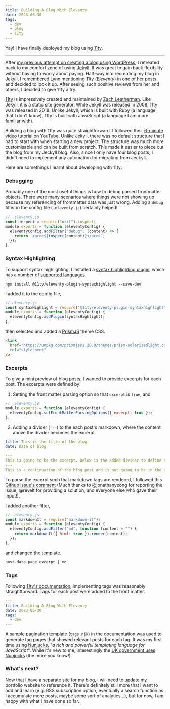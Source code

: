 ```yaml
---
title: Building A Blog With Eleventy
date: 2023-06-30
tags:
  - dev
  - blog
  - 11ty
---
```


Yay! I have finally deployed my blog using [11ty](https://www.11ty.dev/).

---

After [my previous attempt on creating a blog using WordPress](/posts/2023-06-26-to-wordpress-or-not-to-wordpress/), I retreated back to my comfort zone of using [Jekyll](https://jekyllrb.com/). It was great to gain back flexibility without having to worry about paying. Half-way into recreating my blog in Jekyll, I remembered Lynn mentioning 11ty (_Eleventy_) in one of her posts and decided to look it up. After seeing such positive reviews from her and others, I decided to give 11ty a try.

[11ty](https://www.11ty.dev/) is impressively created and maintained by [Zach Leatherman](https://www.zachleat.com/). Like Jekyll, it is a static site generator. While Jekyll was released in 2008, 11ty was released in 2018. Unlike Jekyll, which is built with Ruby (a language that I don't know), 11ty is built with JavaScript (a language I am more familiar with).

Building a blog with 11ty was quite straightforward. I followed their [6-minute video tutorial on YouTube](https://www.youtube.com/watch?v=kzf9A9tkkl4&ab_channel=Eleventy). Unlike Jekyll, there was no default structure that I had to start with when starting a new project. The structure was much more customisable and can be built from scratch. This made it easier to piece out the blog from my Jeckyll blog. Also, since I only have four blog posts, I didn't need to implement any automation for migrating from Jeckyll.

Here are somethings I learnt about developing with 11ty:

### Debugging

Probably one of the most useful things is how to debug parsed frontmatter objects. There were many scenarios where things were not showing up because my referencing of frontmatter data was just wrong. Adding a `debug` filter in the config file (`.eleventy.js`) certainly helped!

```js
// .eleventy.js
const inspect = require("util").inspect;
module.exports = function (eleventyConfig) {
  eleventyConfig.addFilter("debug", (content) => {
    return `<pre>${inspect(content)}</pre>`;
  });
};
```

### Syntax Highlighting

To support syntax highlighting, I installed a [syntax highlighting plugin](https://www.11ty.dev/docs/plugins/syntaxhighlight/), which has a number of [supported languages](https://prismjs.com/#supported-languages).

```shell
npm install @11ty/eleventy-plugin-syntaxhighlight --save-dev
```

I added it to the config file,

```js
//.eleventy.js
const syntaxHighlight = require("@11ty/eleventy-plugin-syntaxhighlight");
module.exports = function (eleventyConfig) {
  eleventyConfig.addPlugin(syntaxHighlight);
};
```

then selected and added a [PrismJS](https://prismjs.com/) theme CSS.

```html
<link
  href="https://unpkg.com/prismjs@1.20.0/themes/prism-solarizedlight.css"
  rel="stylesheet"
/>
```

### Excerpts

To give a mini preview of blog posts, I wanted to provide excerpts for each post. The excerpts were defined by:

1. Setting the front matter parsing option so that `excerpt` is `true`, and

```js
// .eleventy.js
module.exports = function (eleventyConfig) {
  eleventyConfig.setFrontMatterParsingOptions({ excerpt: true });
};
```

2. Adding a divider (`---`) to the each post's markdown, where the content above the divider becomes the excerpt.

```yaml
title: This is the title of the blog
date: Date of blog

---
This is going to be the excerpt. Below is the added divider to define the excerpt.
---
This is a continuation of the blog post and is not going to be in the excerpt.
```

To parse the excerpt such that markdown tags are rendered, I followed this [Github issue's comment](https://github.com/11ty/eleventy/issues/1380#issuecomment-698457560) (Much thanks to @jonathanyeong for reporting the issue, @revelt for providing a solution, and everyone else who gave their input!).

I added another filter,

```js
// .eleventy.js
const markdownIt = require("markdown-it");
module.exports = function (eleventyConfig) {
  eleventyConfig.addFilter("md", function (content = "") {
    return markdownIt({ html: true }).render(content);
  });
};
```

and changed the template.

```html
post.data.page.excerpt | md
```

### Tags

Following [11ty's documentation](https://www.11ty.dev/docs/quicktips/tag-pages/), implementing tags was reasonably straightforward. Tags for each post were added to the front matter.

```yaml
---
title: Building A Blog With Eleventy
date: 2023-06-30
tags:
  - dev
---
```

A sample pagination template (`tags.njk`) in the documentation was used to generate tag pages that showed relevant posts for each tag. It was my first time using [Nunjucks](https://mozilla.github.io/nunjucks/), "_a rich and powerful templating language for JavaScript_". While it's new to me, interestingly the [UK government uses Nunjucks](https://frontend.design-system.service.gov.uk/use-nunjucks/) (the more you know!).

### What's next?

Now that I have a separate site for my blog, I will need to update my portfolio website to reference it. There's definitely still more that I want to add and learn (e.g. RSS subscription option, eventually a search function as I accumulate more posts, maybe some sort of analytics...), but for now, I am happy with what I have done so far.
